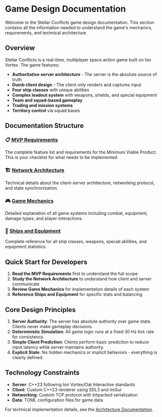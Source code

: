 # Game Design Documentation

Welcome to the Stellar Conflicts game design documentation. This section contains all the information needed to understand the game's mechanics, requirements, and technical architecture.

## Overview

Stellar Conflicts is a real-time, multiplayer space action game built on Ion Vortex. The game features:

- **Authoritative server architecture** - The server is the absolute source of truth
- **Dumb client design** - The client only renders and captures input
- **Four ship classes** with unique abilities
- **Complex loadout system** with weapons, shields, and special equipment
- **Team and squad-based gameplay**
- **Trading and mission systems**
- **Territory control** via squad bases

## Documentation Structure

### 📋 [MVP Requirements](mvp-requirements.md)
The complete feature list and requirements for the Minimum Viable Product. This is your checklist for what needs to be implemented.

### 🏗️ [Network Architecture](network-architecture.md)
Technical details about the client-server architecture, networking protocol, and state synchronization.

### 🎮 [Game Mechanics](game-mechanics.md)
Detailed explanation of all game systems including combat, equipment, damage types, and player interactions.

### 🚀 [Ships and Equipment](ships-equipment.md)
Complete reference for all ship classes, weapons, special abilities, and equipment statistics.

## Quick Start for Developers

1. **Read the MVP Requirements** first to understand the full scope
2. **Study the Network Architecture** to understand how client and server communicate
3. **Review Game Mechanics** for implementation details of each system
4. **Reference Ships and Equipment** for specific stats and balancing

## Core Design Principles

1. **Server Authority**: The server has absolute authority over game state. Clients never make gameplay decisions.
2. **Deterministic Simulation**: All game logic runs at a fixed 30 Hz tick rate for consistency.
3. **Simple Client Prediction**: Clients perform basic prediction to reduce input latency while server maintains authority.
4. **Explicit State**: No hidden mechanics or implicit behaviors - everything is clearly defined.

## Technology Constraints

- **Server**: C++23 following Ion Vortex/Oat Interactive standards
- **Client**: Custom C++23 renderer using SDL3 and ImGui
- **Networking**: Custom TCP protocol with bitpacked serialization
- **Data**: TOML configuration files for game data

For technical implementation details, see the [Architecture Documentation](../architecture/).